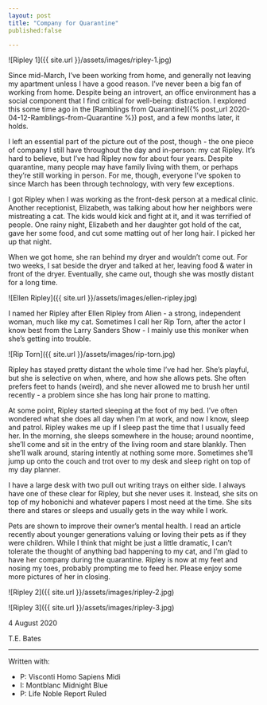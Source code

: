 ```yaml
---
layout: post
title: "Company for Quarantine"
published:false

---
```


![Ripley 1]({{ site.url }}/assets/images/ripley-1.jpg)

Since mid-March, I’ve been working from home, and generally not leaving my apartment unless I have a good reason. I’ve never been a big fan of working from home. Despite being an introvert, an office environment has a social component that I find critical for well-being: distraction. I explored this some time ago in the [Ramblings from Quarantine]({% post_url 2020-04-12-Ramblings-from-Quarantine %}) post, and a few months later, it holds.

<!--more-->

I left an essential part of the picture out of the post, though - the one piece of company I still have throughout the day and in-person: my cat Ripley. It’s hard to believe, but I’ve had Ripley now for about four years. Despite quarantine, many people may have family living with them, or perhaps they’re still working in person. For me, though, everyone I’ve spoken to since March has been through technology, with very few exceptions.

I got Ripley when I was working as the front-desk person at a medical clinic. Another receptionist, Elizabeth, was talking about how her neighbors were mistreating a cat. The kids would kick and fight at it, and it was terrified of people. One rainy night, Elizabeth and her daughter got hold of the cat, gave her some food, and cut some matting out of her long hair. I picked her up that night.

When we got home, she ran behind my dryer and wouldn’t come out. For two weeks, I sat beside the dryer and talked at her, leaving food & water in front of the dryer. Eventually, she came out, though she was mostly distant for a long time.

![Ellen Ripley]({{ site.url }}/assets/images/ellen-ripley.jpg)

I named her Ripley after Ellen Ripley from Alien - a strong, independent woman, much like my cat. Sometimes I call her Rip Torn, after the actor I know best from the Larry Sanders Show - I mainly use this moniker when she’s getting into trouble.

![Rip Torn]({{ site.url }}/assets/images/rip-torn.jpg)

Ripley has stayed pretty distant the whole time I’ve had her. She’s playful, but she is selective on when, where, and how she allows pets. She often prefers feet to hands (weird), and she never allowed me to brush her until recently - a problem since she has long hair prone to matting.

At some point, Ripley started sleeping at the foot of my bed. I’ve often wondered what she does all day when I’m at work, and now I know, sleep and patrol. Ripley wakes me up if I sleep past the time that I usually feed her. In the morning, she sleeps somewhere in the house; around noontime, she’ll come and sit in the entry of the living room and stare blankly. Then she’ll walk around, staring intently at nothing some more. Sometimes she’ll jump up onto the couch and trot over to my desk and sleep right on top of my day planner.

I have a large desk with two pull out writing trays on either side. I always have one of these clear for Ripley, but she never uses it. Instead, she sits on top of my hobonichi and whatever papers I most need at the time. She sits there and stares or sleeps and usually gets in the way while I work.

Pets are shown to improve their owner’s mental health. I read an article recently about younger generations valuing or loving their pets as if they were children. While I think that might be just a little dramatic, I can’t tolerate the thought of anything bad happening to my cat, and I’m glad to have her company during the quarantine. Ripley is now at my feet and nosing my toes, probably prompting me to feed her. Please enjoy some more pictures of her in closing.

![Ripley 2]({{ site.url }}/assets/images/ripley-2.jpg)

![Ripley 3]({{ site.url }}/assets/images/ripley-3.jpg)

4 August 2020

T.E. Bates

<hr>

Written with:

* P: Visconti Homo Sapiens Midi
* I: Montblanc Midnight Blue
* P: Life Noble Report Ruled
